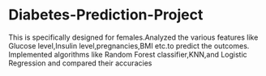 # Diabetes-Prediction-Project
This is specifically designed for females.Analyzed the various features like Glucose level,Insulin level,pregnancies,BMI etc.to predict the outcomes.
Implemented algorithms like Random Forest classifier,KNN,and Logistic Regression and compared their accuracies

